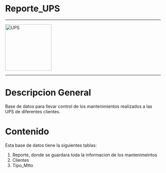 # Reporte_UPS
<hr>
    <img src="[https://upload.wikimedia.org/wikipedia/commons/2/21/Flag_of_Colombia.svg" alt="UPS" width="150px](https://www.bing.com/images/create/ups-marca-powest-de-3kva-sin-mostrar-la-marca/1-66a8346759454c20a132429058ca9649?id=OKZ6ZOhAv0%2F%2FSKF0cXO1Wg%3D%3D&view=detailv2&idpp=genimg&idpclose=1&thid=OIG3.3bm6RO91b0uUhNFQsSbG&frame=sydedg&form=SYDBIC)">
<hr>

# Descripcion General

Base de datos para llevar control de los mantenimientos realizados a las UPS de diferentes clientes.

# Contenido

Esta base de datos tiene la siguientes tablas:

1. Reporte, donde se guardara toda la informacion de los mantenimeintos
2. Clientes
3. Tipo_Mtto




